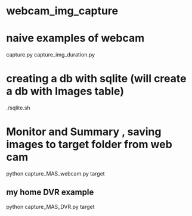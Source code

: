 # webcam_img_capture

# naive examples of webcam
capture.py
capture_img_duration.py

# creating a db with sqlite (will create a db with Images table)
./sqlite.sh 

# Monitor and Summary , saving images to target folder from web cam 
python capture_MAS_webcam.py target

## my home DVR example

python capture_MAS_DVR.py target
